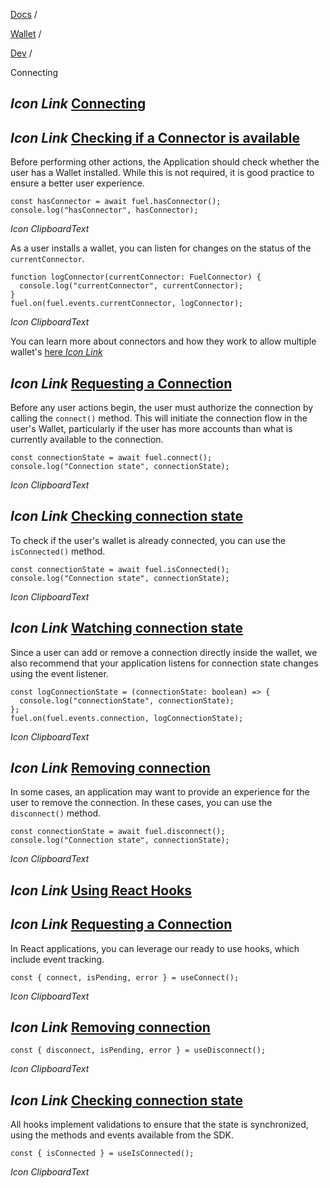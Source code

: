 [Docs](https://docs.fuel.network/) /

[Wallet](https://docs.fuel.network/docs/wallet/) /

[Dev](https://docs.fuel.network/docs/wallet/dev/) /

Connecting

## _Icon Link_ [Connecting](https://docs.fuel.network/docs/wallet/dev/connecting/\#connecting)

## _Icon Link_ [Checking if a Connector is available](https://docs.fuel.network/docs/wallet/dev/connecting/\#checking-if-a-connector-is-available)

Before performing other actions, the Application should check whether the user has a Wallet installed. While this is not required, it is good practice to ensure a better user experience.

```fuel_Box fuel_Box-idXKMmm-css
const hasConnector = await fuel.hasConnector();
console.log("hasConnector", hasConnector);
```

_Icon ClipboardText_

As a user installs a wallet, you can listen for changes on the status of the `currentConnector`.

```fuel_Box fuel_Box-idXKMmm-css
function logConnector(currentConnector: FuelConnector) {
  console.log("currentConnector", currentConnector);
}
fuel.on(fuel.events.currentConnector, logConnector);
```

_Icon ClipboardText_

You can learn more about connectors and how they work to allow multiple wallet's [here _Icon Link_](https://github.com/FuelLabs/fuel-connectors/wiki)

## _Icon Link_ [Requesting a Connection](https://docs.fuel.network/docs/wallet/dev/connecting/\#requesting-a-connection)

Before any user actions begin, the user must authorize the connection by calling the `connect()` method. This will initiate the connection flow in the user's Wallet, particularly if the user has more accounts than what is currently available to the connection.

```fuel_Box fuel_Box-idXKMmm-css
const connectionState = await fuel.connect();
console.log("Connection state", connectionState);
```

_Icon ClipboardText_

## _Icon Link_ [Checking connection state](https://docs.fuel.network/docs/wallet/dev/connecting/\#checking-connection-state)

To check if the user's wallet is already connected, you can use the `isConnected()` method.

```fuel_Box fuel_Box-idXKMmm-css
const connectionState = await fuel.isConnected();
console.log("Connection state", connectionState);
```

_Icon ClipboardText_

## _Icon Link_ [Watching connection state](https://docs.fuel.network/docs/wallet/dev/connecting/\#watching-connection-state)

Since a user can add or remove a connection directly inside the wallet, we also recommend that your application listens for connection state changes using the event listener.

```fuel_Box fuel_Box-idXKMmm-css
const logConnectionState = (connectionState: boolean) => {
  console.log("connectionState", connectionState);
};
fuel.on(fuel.events.connection, logConnectionState);
```

_Icon ClipboardText_

## _Icon Link_ [Removing connection](https://docs.fuel.network/docs/wallet/dev/connecting/\#removing-connection)

In some cases, an application may want to provide an experience for the user to remove the connection. In these cases, you can use the `disconnect()` method.

```fuel_Box fuel_Box-idXKMmm-css
const connectionState = await fuel.disconnect();
console.log("Connection state", connectionState);
```

_Icon ClipboardText_

## _Icon Link_ [Using React Hooks](https://docs.fuel.network/docs/wallet/dev/connecting/\#using-react-hooks)

## _Icon Link_ [Requesting a Connection](https://docs.fuel.network/docs/wallet/dev/connecting/\#requesting-a-connection-1)

In React applications, you can leverage our ready to use hooks, which include event tracking.

```fuel_Box fuel_Box-idXKMmm-css
const { connect, isPending, error } = useConnect();
```

_Icon ClipboardText_

## _Icon Link_ [Removing connection](https://docs.fuel.network/docs/wallet/dev/connecting/\#removing-connection-1)

```fuel_Box fuel_Box-idXKMmm-css
const { disconnect, isPending, error } = useDisconnect();
```

_Icon ClipboardText_

## _Icon Link_ [Checking connection state](https://docs.fuel.network/docs/wallet/dev/connecting/\#checking-connection-state-1)

All hooks implement validations to ensure that the state is synchronized, using the methods and events available from the SDK.

```fuel_Box fuel_Box-idXKMmm-css
const { isConnected } = useIsConnected();
```

_Icon ClipboardText_